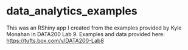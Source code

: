 # data_analytics_examples

This was an RShiny app I created from the examples provided by Kyle Monahan in DATA200 Lab 9.
Examples and data provided here: https://tufts.box.com/v/DATA200-Lab8